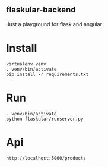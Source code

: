 ## flaskular-backend

Just a playground for flask and angular

# Install
```
virtualenv venv
. venv/bin/activate
pip install -r requirements.txt
```

# Run
```
. venv/bin/activate
python flaskular/runserver.py
```

# Api
```
http://localhost:5000/products
```